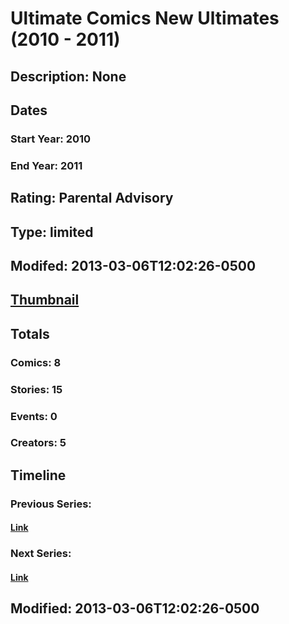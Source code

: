# Ultimate Comics New Ultimates (2010 - 2011)
## Description: None
## Dates
### Start Year: 2010
### End Year: 2011
## Rating: Parental Advisory
## Type: limited
## Modifed: 2013-03-06T12:02:26-0500
## [Thumbnail](http://i.annihil.us/u/prod/marvel/i/mg/3/50/513776380cc0f.jpg)
## Totals
### Comics: 8
### Stories: 15
### Events: 0
### Creators: 5
## Timeline
### Previous Series: 
#### [Link]()
### Next Series: 
#### [Link]()
## Modified: 2013-03-06T12:02:26-0500